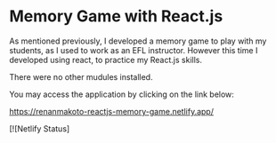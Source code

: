# Memory Game with React.js

As mentioned previously, I developed a memory game to play with my students, as I used to work as an EFL instructor. However this time I developed using react, to practice my React.js skills.

There were no other mudules installed.

You may access the application by clicking on the link below:

https://renanmakoto-reactjs-memory-game.netlify.app/

[![Netlify Status]
